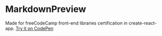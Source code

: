 # MarkdownPreview
Made for freeCodeCamp front-end libraries certification in create-react-app.
<a href='https://codepen.io/Maru21/full/abVMGEb' target='_blank'>Try it on CodePen</a>
